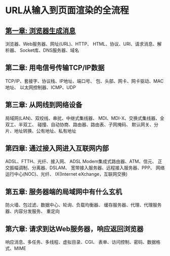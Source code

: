 # URL从输入到页面渲染的全流程

## [第一章: 浏览器生成消息](https://github.com/NuoHui/fe-note/blob/master/docs/tcpIp/network/Part1:%20%E6%B5%8F%E8%A7%88%E5%99%A8%E7%94%9F%E6%88%90%E6%B6%88%E6%81%AF.md)

浏览器、Web服务器、网址(URL)、HTTP、 HTML、协议、URI、请求消息、解析器、 Socket库、DNS服务器、域名

## 第二章: 用电信号传输TCP/IP数据

TCP/IP、套接字、协议栈、IP地址、端口号、 包、头部、网卡、网卡驱动、MAC地址、 以太网控制器、ICMP、UDP

## 第三章: 从网线到网络设备

局域网(LAN)、双绞线、串扰、中继式集线器、 MDI、MDI-X、交换式集线器、全双工、半双工、 碰撞、自动协商、路由器、路由表、子网掩码、 默认网关、分片、地址转换、公有地址、私有地址

## 第四章: 通过接入网进入互联网内部

ADSL、FTTH、光纤、接入网、 ADSL Modem集成式路由器、ATM、信元、 正交振幅调制、分离器、DSLAM、 宽带接入服务器、远程接入服务器、PPP、 网络运行中心(NOC)、光纤、 IX(Internet eXchange，互联网交换)

## 第五章: 服务器端的局域网中有什么玄机

防火墙、包过滤、数据中心、轮询、负载均衡器、
缓存服务器、代理、代理服务器、内容分发服务、
重定向

## 第六章: 请求到达Web服务器，响应返回浏览器

响应消息、多任务、多线程、虚拟目录、CGI、 表单、访问控制、密码、数据格式、MIME
